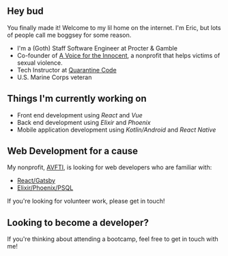 ## Hey bud

You finally made it! Welcome to my lil home on the internet. I'm Eric, but lots of people call me boggsey for some reason.

- I'm a (Goth) Staff Software Engineer at Procter & Gamble
- Co-founder of [A Voice for the Innocent](https://github.com/avfti), a nonprofit that helps victims of sexual violence.
- Tech Instructor at [Quarantine Code](https://www.quarantinecode.com/)
- U.S. Marine Corps veteran

## Things I'm currently working on

- Front end development using *React* and *Vue*
- Back end development using *Elixir* and *Phoenix*
- Mobile application development using *Kotlin/Android* and *React Native*

## Web Development for a cause

My nonprofit, [AVFTI](https://avfti.org), is looking for web developers who are familiar with:

- [React/Gatsby](https://github.com/avfti/avfti-gatsby)
- [Elixir/Phoenix/PSQL](https://github.com/avfti/avfti-phoenix)

If you're looking for volunteer work, please get in touch!

## Looking to become a developer?

If you're thinking about attending a bootcamp, feel free to get in touch with me!
